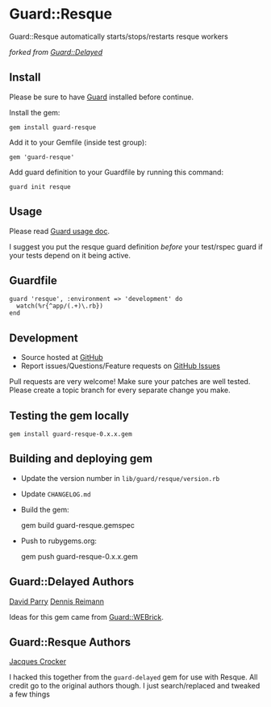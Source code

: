 # Guard::Resque

Guard::Resque automatically starts/stops/restarts resque workers

*forked from [Guard::Delayed](http://github.com/suranyami/guard-delayed)*

## Install

Please be sure to have [Guard](http://github.com/guard/guard) installed before continue.

Install the gem:

    gem install guard-resque

Add it to your Gemfile (inside test group):

    gem 'guard-resque'

Add guard definition to your Guardfile by running this command:

    guard init resque

## Usage

Please read [Guard usage doc](http://github.com/guard/guard#readme).

I suggest you put the resque guard definition *before* your test/rspec guard if your tests depend on it
being active.

## Guardfile

    guard 'resque', :environment => 'development' do
      watch(%r{^app/(.+)\.rb})
    end

## Development

 * Source hosted at [GitHub](http://github.com/railsjedi/guard-resque)
 * Report issues/Questions/Feature requests on [GitHub Issues](http://github.com/railsjedi/guard-resque/issues)

Pull requests are very welcome! Make sure your patches are well tested. Please create a topic branch for every separate change
you make.

## Testing the gem locally

    gem install guard-resque-0.x.x.gem

## Building and deploying gem

 * Update the version number in `lib/guard/resque/version.rb`
 * Update `CHANGELOG.md`
 * Build the gem:
 
    gem build guard-resque.gemspec
    
 * Push to rubygems.org:
 
    gem push guard-resque-0.x.x.gem
    

## Guard::Delayed Authors

[David Parry](https://github.com/suranyami)
[Dennis Reimann](https://github.com/dbloete)

Ideas for this gem came from [Guard::WEBrick](http://github.com/fnichol/guard-webrick).


## Guard::Resque Authors

[Jacques Crocker](https://github.com/railsjedi)

I hacked this together from the `guard-delayed` gem for use with Resque. All credit go to the original authors though. I just search/replaced and tweaked a few things


